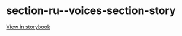 # section-ru--voices-section-story

[View in storybook](https://raw.githack.com/Independent-Digital-News-and-Media-Ltd/indy-pwamp-sb/PR-1302-sb/index.html?path=/story/section-ru--voices-section-story)